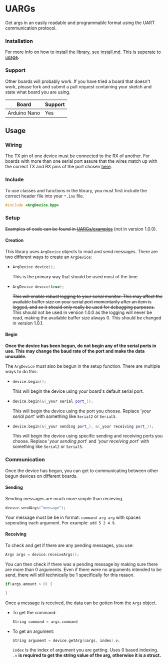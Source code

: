 # UARGs
Get args in an easily readable and programmable format using the UART communication protocol.

### Installation

For more info on how to install the library, see [install.md](install.md). This is seperate to [usage](#usage).

### Support

Other boards will probably work. If you have tried a board that doesn't work, please fork and submit a pull request containing your sketch and state what board you are using.

| Board        | Support |
| ------------ | ------- |
| Arduino Nano | Yes     |

## Usage

### Wiring

The TX pin of one device must be connected to the RX of another. For boards with more than one serial port assure that the wires match up with the correct TX and RX pins of the port chosen [here](#begin).

### Include

To use classes and functions in the library, you must first include the correct header file into your `*.ino` file.
```c++
#include <ArgDevice.hpp>
```

### Setup

~~Examples of code can be found in [UARGs/examples]()~~ (not in version 1.0.0).

#### Creation

This library uses `ArgDevice` objects to read and send messages. There are two different ways to create an `ArgDevice`:

-
    ```c++
    ArgDevice device();
    ```

    This is the primary way that should be used most of the time.

- 
    ```c++
    ArgDevice device(true);
    ```

    ~~This will enable robust logging to your serial monitor. This may affect the available buffer size on your serial port momentarily after an item is logged, and so it should only really be used for debugging purposes.~~  
    This should not be used in version 1.0.0 as the logging will never be read, making the available buffer size always 0. This should be changed in version 1.0.1.

#### Begin

**Once the device has been begun, do not begin any of the serial ports in use. This may change the baud rate of the port and make the data unusable.**

The `ArgDevice` must also be begun in the setup function. There are multiple ways to do this:

-
    ```c++
    device.begin();
    ```

    This will begin the device using your board's default serial port.

-
    ```c++
    device.begin(&(_your serial port_));
    ```

    This will begin the device using the port you choose. Replace '_your serial port_' with something like `Serial2` or `Serial5`.

-
    ```c++
    device.begin(&(_your sending port_), &(_your receiving port_));
    ```

    This will begin the device using specific sending and receiving ports you choose. Replace '_your sending port_' and '_your receiving port_' with something like `Serial2` or `Serial5`.

### Communication

Once the device has begun, you can get to communicating between other begun devices on different boards.

#### Sending

Sending messages are much more simple than recieving.

```c++
device.sendArgs("message");
```
Your message must be be in format: `command arg arg` with spaces seperating each argument. For example: `add 5 2 4 9`.

#### Receiving

To check and get if there are any pending messages, you use:

```c++
Args args = device.receiveArgs();
```

You can then check if there was a pending message by making sure there are more than 0 arguments. Even if there were no arguments intended to be send, there will still technically be 1 specifically for this reason.

```c++
if(args.amount > 0) {

}
````

Once a message is received, the data can be gotten from the `Args` object.

-
    To get the command:
    ```c++
    String command = args.command
    ```

-
    To get an argument:
    ```c++
    String argument = device.getArg(&args, index).v;
    ```
    `index` is the index of argument you are getting. Uses 0 based indexing. `.v` **is required to get the string value of the arg, otherwise it is a struct.**